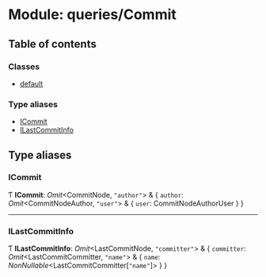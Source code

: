 # Module: queries/Commit

## Table of contents

### Classes

- [default](../classes/queries_commit.default.md)

### Type aliases

- [ICommit](queries_commit.md#icommit)
- [ILastCommitInfo](queries_commit.md#ilastcommitinfo)

## Type aliases

### ICommit

Ƭ **ICommit**: *Omit*<CommitNode, ``"author"``\> & { `author`: *Omit*<CommitNodeAuthor, ``"user"``\> & { `user`: CommitNodeAuthorUser  }  }

___

### ILastCommitInfo

Ƭ **ILastCommitInfo**: *Omit*<LastCommitNode, ``"committer"``\> & { `committer`: *Omit*<LastCommitCommitter, ``"name"``\> & { `name`: *NonNullable*<LastCommitCommitter[``"name"``]\>  }  }
